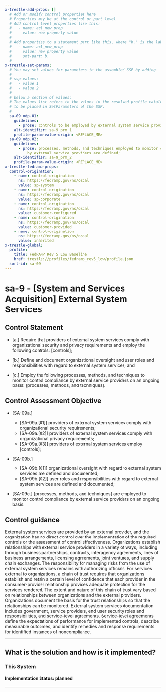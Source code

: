 ```yaml
---
x-trestle-add-props: []
  # Add or modify control properties here
  # Properties may be at the control or part level
  # Add control level properties like this:
  #   - name: ac1_new_prop
  #     value: new property value
  #
  # Add properties to a statement part like this, where "b." is the label of the target statement part
  #   - name: ac1_new_prop
  #     value: new property value
  #     smt-part: b.
  #
x-trestle-set-params:
  # You may set values for parameters in the assembled SSP by adding
  #
  # ssp-values:
  #   - value 1
  #   - value 2
  #
  # below a section of values:
  # The values list refers to the values in the resolved profile catalog, and the ssp-values represent new values
  # to be placed in SetParameters of the SSP.
  #
  sa-09_odp.01:
    guidelines:
      - prose: controls to be employed by external system service providers are defined;
    alt-identifier: sa-9_prm_1
    profile-param-value-origin: <REPLACE_ME>
  sa-09_odp.02:
    guidelines:
      - prose: processes, methods, and techniques employed to monitor control compliance
          by external service providers are defined;
    alt-identifier: sa-9_prm_2
    profile-param-value-origin: <REPLACE_ME>
x-trestle-fedramp-props:
  control-origination:
    - name: control-origination
      ns: https://fedramp.gov/ns/oscal
      value: sp-system
    - name: control-origination
      ns: https://fedramp.gov/ns/oscal
      value: sp-corporate
    - name: control-origination
      ns: https://fedramp.gov/ns/oscal
      value: customer-configured
    - name: control-origination
      ns: https://fedramp.gov/ns/oscal
      value: customer-provided
    - name: control-origination
      ns: https://fedramp.gov/ns/oscal
      value: inherited
x-trestle-global:
  profile:
    title: FedRAMP Rev 5 Low Baseline
    href: trestle://profiles/fedramp_rev5_low/profile.json
  sort-id: sa-09
---
```


# sa-9 - \[System and Services Acquisition\] External System Services

## Control Statement

- \[a.\] Require that providers of external system services comply with organizational security and privacy requirements and employ the following controls: [controls];

- \[b.\] Define and document organizational oversight and user roles and responsibilities with regard to external system services; and

- \[c.\] Employ the following processes, methods, and techniques to monitor control compliance by external service providers on an ongoing basis: [processes, methods, and techniques].

## Control Assessment Objective

- \[SA-09a.\]

  - \[SA-09a.[01]\] providers of external system services comply with organizational security requirements;
  - \[SA-09a.[02]\] providers of external system services comply with organizational privacy requirements;
  - \[SA-09a.[03]\] providers of external system services employ [controls];

- \[SA-09b.\]

  - \[SA-09b.[01]\] organizational oversight with regard to external system services are defined and documented;
  - \[SA-09b.[02]\] user roles and responsibilities with regard to external system services are defined and documented;

- \[SA-09c.\] [processes, methods, and techniques] are employed to monitor control compliance by external service providers on an ongoing basis.

## Control guidance

External system services are provided by an external provider, and the organization has no direct control over the implementation of the required controls or the assessment of control effectiveness. Organizations establish relationships with external service providers in a variety of ways, including through business partnerships, contracts, interagency agreements, lines of business arrangements, licensing agreements, joint ventures, and supply chain exchanges. The responsibility for managing risks from the use of external system services remains with authorizing officials. For services external to organizations, a chain of trust requires that organizations establish and retain a certain level of confidence that each provider in the consumer-provider relationship provides adequate protection for the services rendered. The extent and nature of this chain of trust vary based on relationships between organizations and the external providers. Organizations document the basis for the trust relationships so that the relationships can be monitored. External system services documentation includes government, service providers, end user security roles and responsibilities, and service-level agreements. Service-level agreements define the expectations of performance for implemented controls, describe measurable outcomes, and identify remedies and response requirements for identified instances of noncompliance.

______________________________________________________________________

## What is the solution and how is it implemented?

<!-- For implementation status enter one of: implemented, partial, planned, alternative, not-applicable -->

<!-- Note that the list of rules under ### Rules: is read-only and changes will not be captured after assembly to JSON -->

### This System

<!-- Add implementation prose for the main This System component for control: sa-9 -->

#### Implementation Status: planned

______________________________________________________________________
